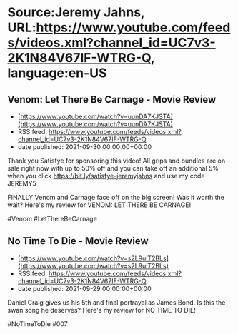 # Source:Jeremy Jahns, URL:https://www.youtube.com/feeds/videos.xml?channel_id=UC7v3-2K1N84V67IF-WTRG-Q, language:en-US

## Venom: Let There Be Carnage - Movie Review
 - [https://www.youtube.com/watch?v=uunDA7KJSTA](https://www.youtube.com/watch?v=uunDA7KJSTA)
 - RSS feed: https://www.youtube.com/feeds/videos.xml?channel_id=UC7v3-2K1N84V67IF-WTRG-Q
 - date published: 2021-09-30 00:00:00+00:00

Thank you Satisfye for sponsoring this video! All grips and bundles are on sale right now with up to 50% off and you can take off an additional 5% when you click https://bit.ly/satisfye-jeremyjahns and use my code JEREMY5

FINALLY Venom and Carnage face off on the big screen! Was it worth the wait? Here's my review for VENOM: LET THERE BE CARNAGE!

#Venom #LetThereBeCarnage

## No Time To Die - Movie Review
 - [https://www.youtube.com/watch?v=s2L9ulT2BLs](https://www.youtube.com/watch?v=s2L9ulT2BLs)
 - RSS feed: https://www.youtube.com/feeds/videos.xml?channel_id=UC7v3-2K1N84V67IF-WTRG-Q
 - date published: 2021-09-29 00:00:00+00:00

Daniel Craig gives us his 5th and final portrayal as James Bond. Is this the swan song he deserves? Here's my review for NO TIME TO DIE!

#NoTimeToDie #007

